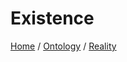 # Existence

[Home](../../../../README.md) / [Ontology](../../../../ontology/README.md) / [Reality](../../../ontology/reality/README.md)

